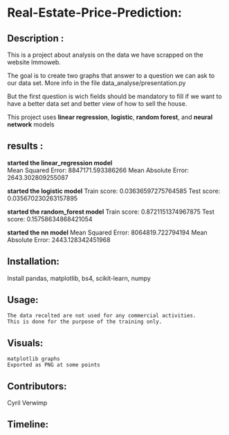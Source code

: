 # Real-Estate-Price-Prediction:

## Description : 

This is a project about analysis on the data we have scrapped on the website Immoweb.

The goal is to create two graphs that answer to a question we can ask to our data set. 
More info in the file data_analyse/presentation.py

But the first question is wich fields should be mandatory to fill if we want to have a better data set
and better view of how to sell the house.

This project uses **linear regression**, **logistic**, **random forest**, and **neural network** models     
## results : 

**started the linear_regression model**    
    Mean Squared Error:  8847171.593386266 
    Mean Absolute Error:  2643.302809255087
                
**started the logistic model**
    Train score:  0.03636597275764585
    Test score:  0.035670230263157895

**started the random_forest model**
    Train score:  0.8721151374967875
    Test score:  0.15758634868421054

**started the nn model**
    Mean Squared Error:  8064819.722794194
    Mean Absolute Error:  2443.128342451968

## Installation:

Install pandas, matplotlib, bs4, scikit-learn, numpy

## Usage:

    The data recolted are not used for any commercial activities.
    This is done for the purpose of the training only.

## Visuals:

    matplotlib graphs
    Exported as PNG at some points

## Contributors:

Cyril Verwimp

## Timeline:
        

